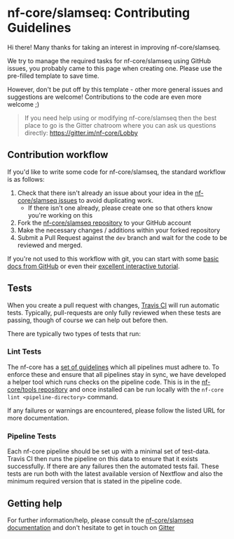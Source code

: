 # nf-core/slamseq: Contributing Guidelines

Hi there! Many thanks for taking an interest in improving nf-core/slamseq.

We try to manage the required tasks for nf-core/slamseq using GitHub issues, you probably came to this page when creating one. Please use the pre-filled template to save time.

However, don't be put off by this template - other more general issues and suggestions are welcome! Contributions to the code are even more welcome ;)

> If you need help using or modifying nf-core/slamseq then the best place to go is the Gitter chatroom where you can ask us questions directly: https://gitter.im/nf-core/Lobby

## Contribution workflow
If you'd like to write some code for nf-core/slamseq, the standard workflow
is as follows:

1. Check that there isn't already an issue about your idea in the
   [nf-core/slamseq issues](https://github.com/nf-core/slamseq/issues) to avoid
   duplicating work.
    * If there isn't one already, please create one so that others know you're working on this
2. Fork the [nf-core/slamseq repository](https://github.com/nf-core/slamseq) to your GitHub account
3. Make the necessary changes / additions within your forked repository
4. Submit a Pull Request against the `dev` branch and wait for the code to be reviewed and merged.

If you're not used to this workflow with git, you can start with some [basic docs from GitHub](https://help.github.com/articles/fork-a-repo/) or even their [excellent interactive tutorial](https://try.github.io/).


## Tests
When you create a pull request with changes, [Travis CI](https://travis-ci.org/) will run automatic tests.
Typically, pull-requests are only fully reviewed when these tests are passing, though of course we can help out before then.

There are typically two types of tests that run:

### Lint Tests
The nf-core has a [set of guidelines](http://nf-co.re/guidelines) which all pipelines must adhere to.
To enforce these and ensure that all pipelines stay in sync, we have developed a helper tool which runs checks on the pipeline code. This is in the [nf-core/tools repository](https://github.com/nf-core/tools) and once installed can be run locally with the `nf-core lint <pipeline-directory>` command.

If any failures or warnings are encountered, please follow the listed URL for more documentation.

### Pipeline Tests
Each nf-core pipeline should be set up with a minimal set of test-data.
Travis CI then runs the pipeline on this data to ensure that it exists successfully.
If there are any failures then the automated tests fail.
These tests are run both with the latest available version of Nextflow and also the minimum required version that is stated in the pipeline code.

## Getting help
For further information/help, please consult the [nf-core/slamseq documentation](https://github.com/nf-core/slamseq#documentation) and don't hesitate to get in touch on [Gitter](https://gitter.im/nf-core/Lobby)
